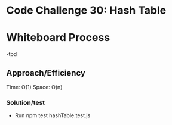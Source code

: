 # Code Challenge 30: Hash Table

# Whiteboard Process

-tbd

## Approach/Efficiency

Time: O(1)
Space: O(n)

### Solution/test

- Run npm test hashTable.test.js

